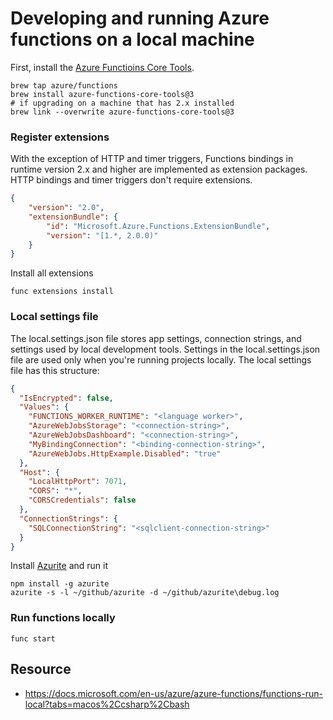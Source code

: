 # Developing and running Azure functions on a local machine


First, install the [Azure Functioins Core Tools](https://www.npmjs.com/package/azure-functions-core-tools).

```
brew tap azure/functions
brew install azure-functions-core-tools@3
# if upgrading on a machine that has 2.x installed
brew link --overwrite azure-functions-core-tools@3
```

### Register extensions

With the exception of HTTP and timer triggers, Functions bindings in runtime version 2.x and higher are implemented as extension packages. HTTP bindings and timer triggers don't require extensions.

```json
{
    "version": "2.0",
    "extensionBundle": {
        "id": "Microsoft.Azure.Functions.ExtensionBundle",
        "version": "[1.*, 2.0.0)"
    }
}
```

Install all extensions

```
func extensions install
```

### Local settings file

The local.settings.json file stores app settings, connection strings, and settings used by local development tools. Settings in the local.settings.json file are used only when you're running projects locally. The local settings file has this structure:

```json
{
  "IsEncrypted": false,
  "Values": {
    "FUNCTIONS_WORKER_RUNTIME": "<language worker>",
    "AzureWebJobsStorage": "<connection-string>",
    "AzureWebJobsDashboard": "<connection-string>",
    "MyBindingConnection": "<binding-connection-string>",
    "AzureWebJobs.HttpExample.Disabled": "true"
  },
  "Host": {
    "LocalHttpPort": 7071,
    "CORS": "*",
    "CORSCredentials": false
  },
  "ConnectionStrings": {
    "SQLConnectionString": "<sqlclient-connection-string>"
  }
}
```

Install [Azurite](https://github.com/Azure/Azurite) and run it

    npm install -g azurite
    azurite -s -l ~/github/azurite -d ~/github/azurite\debug.log

### Run functions locally

```
func start
```

## Resource

* https://docs.microsoft.com/en-us/azure/azure-functions/functions-run-local?tabs=macos%2Ccsharp%2Cbash

